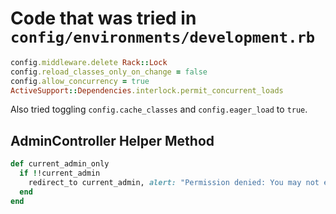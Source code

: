 # Code that was tried in `config/environments/development.rb`

```ruby
config.middleware.delete Rack::Lock
config.reload_classes_only_on_change = false
config.allow_concurrency = true
ActiveSupport::Dependencies.interlock.permit_concurrent_loads
```

Also tried toggling `config.cache_classes` and `config.eager_load` to `true`.

## AdminController Helper Method

```ruby
def current_admin_only
  if !!current_admin
    redirect_to current_admin, alert: "Permission denied: You may not edit or delete other admin accounts."
  end
end
```
